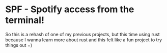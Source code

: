 # SPF - Spotify access from the terminal!

So this is a rehash of one of my previous projects, but this time using rust
because I wanna learn more about rust and this felt like a fun project to try
things out =)
